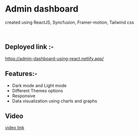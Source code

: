 # Admin dashboard
created using ReactJS, Syncfusion, Framer-motion, Tailwind css

<br/>

## Deployed link  :-

https://admin-dashboard-using-react.netlify.app/

## Features:-
- Dark mode and Light mode
- Different Themes options
- Responsive
- Data visualization using charts and graphs

## Video

[video link](https://www.linkedin.com/posts/abhishek-00-_reactjs-admindashboard-javascript-activity-7030531220090368000-55q8?utm_source=share&utm_medium=member_desktop)
